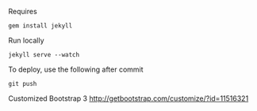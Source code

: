 Requires
```
gem install jekyll
```

Run locally
```
jekyll serve --watch
```

To deploy, use the following after commit
```shell
git push
```

Customized Bootstrap 3
http://getbootstrap.com/customize/?id=11516321